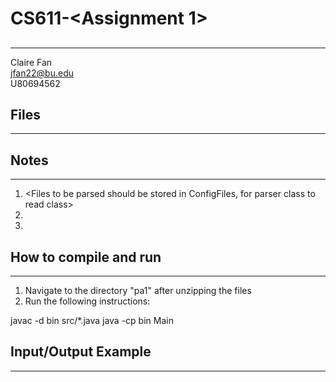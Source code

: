 # CS611-<Assignment 1>
## <Assignment Tic Tac Toe>
---------------------------------------------------------------------------
Claire Fan<br>
jfan22@bu.edu<br>
U80694562<br>

## Files
---------------------------------------------------------------------------
<A brief description of each file and what it does>

## Notes
---------------------------------------------------------------------------
1. <Files to be parsed should be stored in ConfigFiles, for parser class to
read class>
2. <Bonus Done>
3. <Notes to grader>

## How to compile and run
---------------------------------------------------------------------------
1. Navigate to the directory "pa1" after unzipping the files
2. Run the following instructions:
<Example below>
javac -d bin src/*.java
java -cp bin Main

## Input/Output Example
---------------------------------------------------------------------------
<Place here an example of how the program runs. Include both its
outputs and correctly formatted inputs. Please clearly mark the inputs.>
